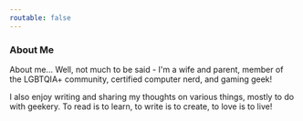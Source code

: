 ```yaml
---
routable: false
---
```


### About Me ###
About me...
Well, not much to be said - I'm a wife and parent, member of the LGBTQIA+ community, certified computer nerd, and gaming geek!

I also enjoy writing and sharing my thoughts on various things, mostly to do with geekery.
To read is to learn, to write is to create, to love is to live!


